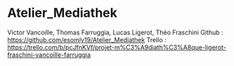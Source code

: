 # Atelier_Mediathek
Victor Vancoille, Thomas Farruggia, Lucas Ligerot, Théo Fraschini
Github : https://github.com/esomly19/Atelier_Mediathek
Trello : https://trello.com/b/pcJfnKVf/projet-m%C3%A9diath%C3%A8que-ligerot-fraschini-vancoille-farruggia

